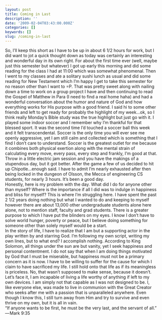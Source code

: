 ```yaml
---
layout: post
title: Coming in Last
description: ''
date: '2009-02-04T03:43:00.000Z'
categories: []
keywords: []
slug: /coming-in-last
---
```


So, I’ll keep this short as I have to be up in about 6 1/2 hours for work, but I did want to jot a quick thought down as today was certainly an interesting and wonderful day in its own right. For about the first time ever (well, maybe just this semester but whatever) I got up early this morning and did some reading for the class I had at 11:00 which was somewhat phenomenal. Then I went to my classes and ate a solitary sushi lunch as usual and did some reading for New Testament which I’m happy I get to take this semester for no reason other than I want to =P. That was pretty sweet along with nailing down a time to work on a group project I have and then continuing to read the Gospel of Matthew in Para (I need to find a real home haha) and had a wonderful conversation about the humor and nature of God and how everything works for His purpose with a good friend. I said hi to some other friends and left to get ready for probably the highlight of my week…ok, so I think really Monday’s Bible study was the true highlight but just go with it. I played some indoor soccer and I remember why I’m thankful for that blessed sport. It was the second time I’d touched a soccer ball this week and it felt transcendental. Soccer is the only time you will ever see me openly aggressive, yet I am still calm and collected which is something that I find I don’t care to understand. Soccer is the greatest outlet for me because it combines both physical exertion along with the mental strain of calculating every move, every pass, every step and frankly, I’m good at that. Throw in a little electric jam session and you have the makings of a stupendous day, but it got better. After the game a few of us decided to hit up Chipotle…enough said. I have to admit I’m nearly exhausted after then being locked in the dungeon of Olsson, the Mecca of engineering CS students, for nearly 3 hours. It’s been a good day.  
Honestly, here is my problem with the day. What did I do for anyone other than myself? Where is the importance if all I did was to indulge in happiness and bliss for myself? This is where I’m struggling here. I have spent the past 2 1/2 years doing nothing but what I wanted to do and keeping to myself however there are about 13,000 other undergraduate students alone here alone, not to mention staff, faculty and grad students. There is a greater purpose to which I have put the blinders on my eyes. I know I don’t have to solve world hunger, poverty or peace, but I believe doing something for someone other than solely myself would be a start.  
In the story of life, I have to realize that I am but a supporting actor in the play written by and starring God. I’m following my own script, writing my own lines, but to what end? I accomplish nothing. According to King Solomon, all things under the sun are but vanity, yet I seek happiness and personal contentment. I do not say that when I am doing things motivated by God that I must be miserable, but happiness must not be a primary concern as it is now. I have to be willing to suffer for the cause for which I claim to have sacrificed my life. I still hold onto that life as if its meaningless is priceless. No, that wasn’t supposed to make sense, because it doesn’t. Let’s face it, I am incapable of living a life worthy of anything if left to my own devices. I am simply not that capable as I was not designed to be. I, like everyone else, was made to live in communion with the Great Creator who seeks after me with a passion that is unparalleled anywhere. Even though I know this, I still turn away from Him and try to survive and even thrive on my own, but it is all in vain.  
“If anyone wants to be first, he must be the very last, and the servant of all.” — Mark 9:35